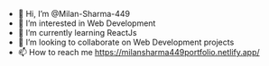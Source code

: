 - 👋 Hi, I’m @Milan-Sharma-449
- 👀 I’m interested in Web Development
- 🌱 I’m currently learning ReactJs
- 💞️ I’m looking to collaborate on Web Development projects
- 📫 How to reach me https://milansharma449portfolio.netlify.app/

<!---
Milan-Sharma-449/Milan-Sharma-449 is a ✨ special ✨ repository because its `README.md` (this file) appears on your GitHub profile.
You can click the Preview link to take a look at your changes.
--->
